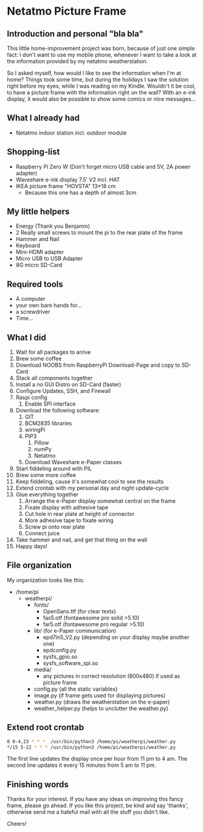 # Netatmo Picture Frame

## Introduction and personal "bla bla"
This little home-improvement project was born, because of just one simple fact: I don't want to use my mobile phone, whenever I want to take a look at the information provided by my netatmo weatherstation.

So I asked myself, how would I like to see the information when I'm at home? Things took some time, but during the holidays I saw the solution right before my eyes, while I was reading on my Kindle. Wouldn't it be cool, to have a picture frame with the information right on the wall? With an e-ink display, it would also be possible to show some comics or nice messages...

## What I already had
- Netatmo indoor station incl. outdoor module

## Shopping-list
- Raspberry Pi Zero W (Don't forget micro USB cable and 5V, 2A power adapter)
- Waveshare e-ink display 7.5' V2 incl. HAT
- IKEA picture frame "HOVSTA" 13*18 cm
  - Because this one has a depth of almost 3cm

## My little helpers
- Energy (Thank you Benjamin)
- 2 Really small screws to mount the pi to the rear plate of the frame
- Hammer and Nail
- Keyboard
- Mini-HDMI adapter
- Micro USB to USB Adapter
- 8G micro SD-Card

## Required tools
- A computer
- your own bare hands for...
- a screwdriver
- Time...

## What I did
1. Wait for all packages to arrive
2. Brew some coffee
3. Download NOOBS from RaspberryPi Download-Page and copy to SD-Card
4. Stack all components together
5. Install a no GUI Distro on SD-Card (faster)
6. Configure Updates, SSH, and Firewall
7. Raspi config
   1. Enable SPI interface
8. Download the following software:
   1. GIT
   2. BCM2835 libraries
   3. wiringPi
   4. PIP3
      1. Pillow
      2. numPy
      3. Netatmo
   5. Download Waveshare e-Paper classes
9. Start fiddeling around with PIL
10. Brew some more coffee
11. Keep fiddeling, cause it's somewhat cool to see the results
12. Extend crontab with my personal day and night update-cycle
13. Glue everything together
    1.  Arrange the e-Paper display somewhat central on the frame
    2.  Fixate display with adhesive tape
    3.  Cut hole in rear plate at height of connector
    4.  More adhesive tape to fixate wiring
    5.  Screw pi onto rear plate 
    6.  Connect juice
14. Take hammer and nail, and get that thing on the wall
15. Happy days!

## File organization
My organization looks like this:
- /home/pi
  - weatherpi/
    - fonts/
      - OpenSans.ttf (for clear texts)
      - fas5.otf (fontawesome pro solid >5.10)
      - far5.otf (fontawesome pro regular >5.10)
    - lib/ (for e-Paper communication)
      - epd7in5_V2.py (depending on your display maybe another one)
      - epdconfig.py
      - sysfs_gpio.so
      - sysfs_software_spi.so
    - media/
      - any pictures in correct resolution (800x480) if used as picture frame
    - config.py (all the static variables)
    - image.py (if frame gets used for displaying pictures)
    - weather.py (draws the weatherstation on the e-paper)
    - weather_helper.py (helps to unclutter the weather.py)

## Extend root crontab
```Bash
0 0-4,23 * * *  /usr/bin/python3 /home/pi/weatherpi/weather.py
*/15 5-22 * * * /usr/bin/python3 /home/pi/weatherpi/weather.py
```
The first line updates the display once per hour from 11 pm to 4 am.
The second line updates it every 15 minutes from 5 am to 11 pm.

## Finishing words
Thanks for your interest. If you have any ideas on improving this fancy frame, please go ahead. If you like this project, be kind and say 'thanks', otherwise send me a hateful mail with all the stuff you didn't like.

Cheers!
